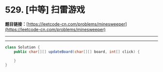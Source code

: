 # 529. [中等] 扫雷游戏

**题目链接：**[https://leetcode-cn.com/problems/minesweeper](https://leetcode-cn.com/problems/minesweeper)

---

<Cards card="leetcode_529_minesweeper"></Cards>

---

```java
class Solution {
    public char[][] updateBoard(char[][] board, int[] click) {
        
    }
}
```